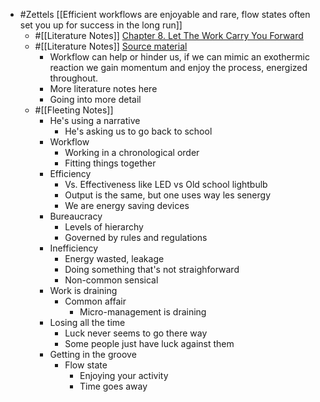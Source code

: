 - #Zettels [[Efficient workflows are enjoyable and rare, flow states often set you up for success in the long run]]
    - #[[Literature Notes]] [Chapter 8. Let The Work Carry You Forward](((RK0T2uHBh)))
    - #[[Literature Notes]] [Source material](((aNpVTHWzy)))
        - Workflow can help or hinder us, if we can mimic an exothermic reaction we gain momentum and enjoy the process, energized throughout.
        - More literature notes here 
        - Going into more detail 
    - #[[Fleeting Notes]]
        - He's using a narrative
            - He's asking us to go back to school
        - Workflow 
            - Working in a chronological order
            - Fitting things together
        - Efficiency
            - Vs. Effectiveness like LED vs Old school lightbulb
            - Output is the same, but one uses way les senergy
            - We are energy saving devices
        - Bureaucracy 
            - Levels of hierarchy 
            - Governed by rules and regulations
        - Inefficiency
            - Energy wasted, leakage
            - Doing something that's not straighforward
            - Non-common sensical
        - Work is draining
            - Common affair
                - Micro-management is draining 
        - Losing all the time
            - Luck never seems to go there way
            - Some people just have luck against them
        - Getting in the groove
            - Flow state
                - Enjoying your activity
                - Time goes away
